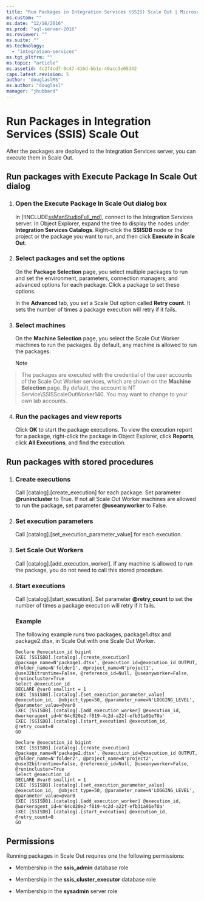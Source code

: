 ```yaml
---
title: "Run Packages in Integration Services (SSIS) Scale Out | Microsoft Docs"
ms.custom: ""
ms.date: "12/16/2016"
ms.prod: "sql-server-2016"
ms.reviewer: ""
ms.suite: ""
ms.technology: 
  - "integration-services"
ms.tgt_pltfrm: ""
ms.topic: "article"
ms.assetid: 4c2f4cd7-9c47-416d-bb1e-40acc3e05342
caps.latest.revision: 5
author: "douglaslMS"
ms.author: "douglasl"
manager: "jhubbard"
---
```

# Run Packages in Integration Services (SSIS) Scale Out
After the packages are deployed to the Integration Services server, you can execute them in Scale Out.

## Run packages with **Execute Package In Scale Out** dialog 

1. ### Open the Execute Package In Scale Out dialog box ###
    In [!INCLUDE[ssManStudioFull_md](../includes/ssmanstudiofull-md.md)], connect to the Integration Services server. In Object Explorer, expand the tree to display the nodes under **Integration Services Catalogs**. Right-click the **SSISDB** node or the project or the package you want to run, and then click **Execute in Scale Out**.
2. ### Select packages and set the options ###
    On the **Package Selection** page, you select multiple packages to run and set the environment, parameters, connection managers, and advanced options for each package. Click a package to set these options.
    
    In the **Advanced** tab, you set a Scale Out option called **Retry count**. It sets the number of times a package execution will retry if it fails.
3. ### Select machines ###
    On the **Machine Selection** page, you select the Scale Out Worker machines to run the packages. By default, any machine is allowed to run the packages. 

   > [!NOTE]
> The packages are executed with the credential of the user accounts of the Scale Out Worker services, which are shown on the **Machine Selection** page. By default, the account is NT Service\SSISScaleOutWorker140. You may want to change to your own lab accounts.

4. ### Run the packages and view reports 
    Click **OK** to start the package executions. To view the execution report for a package, right-click the package in Object Explorer, click **Reports**, click **All Executions**, and find the execution.
    
    
## Run packages with stored procedures

1. ### Create executions ###
    Call [catalog].[create_execution] for each package. Set parameter **@runincluster** to True. If not all Scale Out Worker machines are allowed to run the package, set parameter **@useanyworker** to False.   
2. ### Set execution parameters ###
    Call [catalog].[set_execution_parameter_value] for each execution.
3. ### Set Scale Out Workers ###
    Call [catalog].[add_execution_worker]. If any machine is allowed to run the package, you do not need to call this stored procedure. 
4. ### Start executions ###
    Call [catalog].[start_execution]. Set parameter **@retry_count** to set the number of times a package execution will retry if it fails.
    
    ### Example  ###  
    The following example runs two packages, package1.dtsx and package2.dtsx, in Scale Out with one Scale Out Worker.  
    ```
    Declare @execution_id bigint
    EXEC [SSISDB].[catalog].[create_execution] @package_name=N'package1.dtsx', @execution_id=@execution_id OUTPUT, @folder_name=N'folder1', @project_name=N'project1', @use32bitruntime=False, @reference_id=Null, @useanyworker=False, @runincluster=True
    Select @execution_id
    DECLARE @var0 smallint = 1
    EXEC [SSISDB].[catalog].[set_execution_parameter_value] @execution_id,  @object_type=50, @parameter_name=N'LOGGING_LEVEL', @parameter_value=@var0
    EXEC [SSISDB].[catalog].[add_execution_worker] @execution_id,  @workeragent_id=N'64c020e2-f819-4c2d-a22f-efb31a91e70a'
    EXEC [SSISDB].[catalog].[start_execution] @execution_id,  @retry_count=0
    GO

    Declare @execution_id bigint
    EXEC [SSISDB].[catalog].[create_execution] @package_name=N'package2.dtsx', @execution_id=@execution_id OUTPUT, @folder_name=N'folder2', @project_name=N'project2', @use32bitruntime=False, @reference_id=Null, @useanyworker=False, @runincluster=True
    Select @execution_id
    DECLARE @var0 smallint = 1
    EXEC [SSISDB].[catalog].[set_execution_parameter_value] @execution_id,  @object_type=50, @parameter_name=N'LOGGING_LEVEL', @parameter_value=@var0
    EXEC [SSISDB].[catalog].[add_execution_worker] @execution_id,  @workeragent_id=N'64c020e2-f819-4c2d-a22f-efb31a91e70a'
    EXEC [SSISDB].[catalog].[start_execution] @execution_id,  @retry_count=0
    GO
    ```


## Permissions
Running packages in Scale Out requires one the following permissions:

-   Membership in the **ssis_admin** database role  

-   Membership in the **ssis_cluster_executor** database role  
  
-   Membership in the **sysadmin** server role  
    
